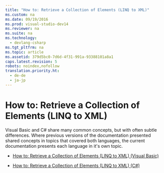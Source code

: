 ```yaml
---
title: "How to: Retrieve a Collection of Elements (LINQ to XML)"
ms.custom: na
ms.date: 09/19/2016
ms.prod: visual-studio-dev14
ms.reviewer: na
ms.suite: na
ms.technology: 
  - devlang-csharp
ms.tgt_pltfrm: na
ms.topic: article
ms.assetid: 379d5bc0-7d6d-4f31-991a-93388101a8a1
caps.latest.revision: 5
robots: noindex,nofollow
translation.priority.ht: 
  - de-de
  - ja-jp
---
```

# How to: Retrieve a Collection of Elements (LINQ to XML)
Visual Basic and C# share many common concepts, but with often subtle differences. Where previous versions of the documentation presented shared concepts in topics that covered both languages, the current documentation presents each language in it's own topic.  
  
-   [How to: Retrieve a Collection of Elements (LINQ to XML) (Visual Basic)](../vs140/How-to--Retrieve-a-Collection-of-Elements--LINQ-to-XML---Visual-Basic-.md)  
  
-   [How to: Retrieve a Collection of Elements (LINQ to XML) (C#)](../Topic/How%20to:%20Retrieve%20a%20Collection%20of%20Elements%20\(LINQ%20to%20XML\)%20\(C%23\).md)